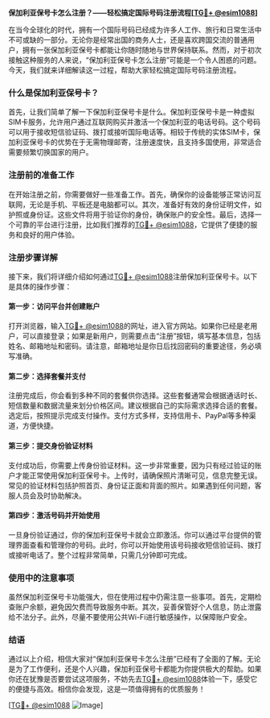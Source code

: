 **保加利亚保号卡怎么注册？——轻松搞定国际号码注册流程[[TG💪+ @esim1088](https://t.me/s/esim1088)]**

在当今全球化的时代，拥有一个国际号码已经成为许多人工作、旅行和日常生活中不可或缺的一部分。无论你是经常出国的商务人士，还是喜欢跨国交流的普通用户，拥有一张保加利亚保号卡都能让你随时随地与世界保持联系。然而，对于初次接触这种服务的人来说，“保加利亚保号卡怎么注册”可能是一个令人困惑的问题。今天，我们就来详细解读这一过程，帮助大家轻松搞定国际号码注册流程。

### 什么是保加利亚保号卡？

首先，让我们简单了解一下保加利亚保号卡是什么。保加利亚保号卡是一种虚拟SIM卡服务，允许用户通过互联网购买并激活一个保加利亚的电话号码。这个号码可以用于接收短信验证码、拨打或接听国际电话等。相较于传统的实体SIM卡，保加利亚保号卡的优势在于无需物理邮寄，注册速度快，且支持多国使用，非常适合需要频繁切换国家的用户。

### 注册前的准备工作

在开始注册之前，你需要做好一些准备工作。首先，确保你的设备能够正常访问互联网，无论是手机、平板还是电脑都可以。其次，准备好有效的身份证明文件，如护照或身份证。这些文件将用于验证你的身份，确保账户的安全性。最后，选择一个可靠的平台进行注册，比如我们推荐的[TG💪+ @esim1088](https://t.me/s/esim1088)，它提供了便捷的服务和良好的用户体验。

### 注册步骤详解

接下来，我们将详细介绍如何通过[TG💪+ @esim1088](https://t.me/s/esim1088)注册保加利亚保号卡。以下是具体的操作步骤：

#### 第一步：访问平台并创建账户

打开浏览器，输入[TG💪+ @esim1088](https://t.me/s/esim1088)的网址，进入官方网站。如果你已经是老用户，可以直接登录；如果是新用户，则需要点击“注册”按钮，填写基本信息，包括姓名、邮箱地址和密码。请注意，邮箱地址是你日后找回密码的重要途径，务必填写准确。

#### 第二步：选择套餐并支付

注册完成后，你会看到多种不同的套餐供你选择。这些套餐通常会根据通话时长、短信数量和数据流量来划分价格区间。建议根据自己的实际需求选择合适的套餐。选定后，按照提示完成支付操作。支付方式多样，支持信用卡、PayPal等多种渠道，方便快捷。

#### 第三步：提交身份验证材料

支付成功后，你需要上传身份验证材料。这一步非常重要，因为只有经过验证的账户才能正常使用保加利亚保号卡。上传时，请确保照片清晰可见，信息完整无误。常见的验证材料包括护照首页、身份证正面和背面的照片。如果遇到任何问题，客服人员会及时协助解决。

#### 第四步：激活号码并开始使用

一旦身份验证通过，你的保加利亚保号卡就会立即激活。你可以通过平台提供的管理界面查看和管理你的号码。此时，你可以开始使用该号码接收短信验证码、拨打或接听电话了。整个过程非常简单，只需几分钟即可完成。

### 使用中的注意事项

虽然保加利亚保号卡功能强大，但在使用过程中仍需注意一些事项。首先，定期检查账户余额，避免因欠费而导致服务中断。其次，妥善保管好个人信息，防止泄露给不法分子。此外，尽量不要使用公共Wi-Fi进行敏感操作，以保障账户安全。

### 结语

通过以上介绍，相信大家对“保加利亚保号卡怎么注册”已经有了全面的了解。无论是为了工作便利，还是个人兴趣，保加利亚保号卡都能为你提供极大的帮助。如果你还在犹豫是否要尝试这项服务，不妨先去[TG💪+ @esim1088](https://t.me/s/esim1088)体验一下，感受它的便捷与高效。相信你会发现，这是一项值得拥有的优质服务！

[[TG💪+ @esim1088](https://t.me/s/esim1088) ![Image](https://i.postimg.cc/4NQfJmqS/Snipaste-2025-05-13-00-14-12.png)]